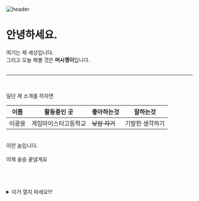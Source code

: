 ![header](https://capsule-render.vercel.app/api?type=Waving&color=4e63d6&height=200&section=header&text=Lemon's_World&fontSize=50&animation=fadeIn&fontColor=DDDDDD)

# 안녕하세요.
 여기는 제 세상입니다. <br>
 그리고 오늘 해볼 것은 **머시깽이**입니다.<br>
 <br>
 

---
 <br>

 일단 제 소개를 하자면<br>

|이름|활동중인 곳|좋아하는것|잘하는것|
|--|--|--|--|
|이광윤|게임마이스터고등학교|~~낮잠 자기~~|기발한 생각하기

<br>
이런 놈입니다.<br><br>
이제 슬슬 끝낼게요<br><br><br><br><br>
<details>
<summary>
  이거 열지 마세요!!!
</summary>

사실 아무것도 없어요

</details>

 <br>



